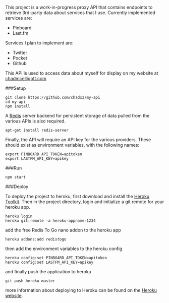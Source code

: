 This project is a work-in-progress proxy API that contains endpoints to retrieve 3rd-party data about services that I use.  Currently implemented services are:
- Pinboard
- Last.fm 

Services I plan to implement are:
- Twitter
- Pocket
- Github

This API is used to access data about myself for display on my website at [chadmcelligott.com][]

###Setup

```shell
git clone https://github.com/chadxz/my-api
cd my-api
npm install
```

A [Redis][] server backend for persistent storage of data pulled from the various APIs is also required.

```shell
apt-get install redis-server
```
Finally, the API will require an API key for the various providers.  These should exist as environment variables, with the following names:

```shell
export PINBOARD_API_TOKEN=apitoken
export LASTFM_API_KEY=apikey
```

###Run

```shell
npm start
```

###Deploy

To deploy the project to heroku, first download and install the [Heroku Toolkit][].  Then in the project directory, login and initialize a git remote for your heroku app.

```shell
heroku login
heroku git:remote -a heroku-appname-1234
```

add the free Redis To Go nano addon to the heroku app

```shell
heroku addons:add redistogo
```

then add the environment variables to the heroku config

```shell
heroku config:set PINBOARD_API_TOKEN=apitoken
heroku config:set LASTFM_API_KEY=apikey
```
and finally push the application to heroku

```shell
git push heroku master
```

more information about deploying to Heroku can be found on the [Heroku website][].

[Redis]: http://redis.io
[chadmcelligott.com]: http://chadmcelligott.com
[Heroku Toolkit]: https://toolbelt.heroku.com
[Heroku website]: https://devcenter.heroku.com/articles/git
